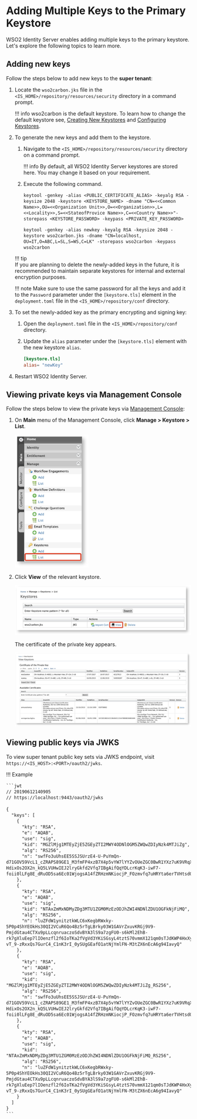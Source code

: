 # Adding Multiple Keys to the Primary Keystore

WSO2 Identity Server enables adding multiple keys to the primary keystore. Let's explore the following topics to learn more. 

## Adding new keys

Follow the steps below to add new keys to the **super tenant**: 

1. 	Locate the `wso2carbon.jks` file in the `<IS_HOME>/repository/resources/security` directory in a command prompt. 

	!!! info 
		wso2carbon is the default keystore. To learn how to change the default keystore see, [Creating New Keystores](../../administer/creating-new-keystores) and [Configuring Keystores](../../administer/configuring-keystores-in-wso2-products).

2.	To generate the new keys and add them to the keystore. 

	1.	Navigate to the `<IS_HOME>/repository/resources/security` directory on a command prompt. 

		!!! info
			By default, all WSO2 Identity Server keystores are stored here. You may change it based on your requirement.

	2.	Execute the following command.  

		```curl tab="Format"
		keytool -genkey -alias <PUBLIC_CERTIFICATE_ALIAS> -keyalg RSA -keysize 2048 -keystore <KEYSTORE_NAME> -dname "CN=<<Common Name>>,OU=<<Organization Unit>>,O=<<Organization>>,L=<<Locality>>,S=<<StateofProvice Name>>,C=<<Country Name>>"-storepass <KEYSTORE_PASSWORD> -keypass <PRIVATE_KEY_PASSWORD>
		```

		``` curl tab="Example"
		keytool -genkey -alias newkey -keyalg RSA -keysize 2048 -keystore wso2carbon.jks -dname "CN=localhost, OU=IT,O=ABC,L=SL,S=WS,C=LK" -storepass wso2carbon -keypass wso2carbon
		```

	!!! tip 	
		If you are planning to delete the newly-added keys in the future, it is recommended to maintain separate keystores for internal and external encryption purposes.

	!!! note
		Make sure to use the same password for all the keys and add it to the `Password` parameter under the `[keystore.tls]` element in the `deployment.toml` file in the `<IS_HOME>/repository/conf` directory.

3.	To set the newly-added key as the primary encrypting and signing key:

	1.	Open the `deployment.toml` file in the `<IS_HOME>/repository/conf` directory.

	2.	Update the `alias` parameter under the `[keystore.tls]` element with the new keystore `alias`.

		```toml tab="Example"
		[keystore.tls]
		alias= "newKey"
		```

4. Restart WSO2 Identity Server.

## Viewing private keys via Management Console

Follow the steps below to view the private keys via [Management Console](../../setup/getting-started-with-the-management-console/):

<ol>
	<li>
		<p>On <b>Main</b> menu of the Management Console, click <b>Manage > Keystore > List</b>.</p>
		<p><img src="../assets/img/administer/list-keystores-menu-item.jpeg" width="200" /></p>
	</li>
	<li>
		<p>Click <b>View</b> of the relevant keystore.</p>
		<p><img src="../assets/img/administer/keystores.jpeg" width="600" /></p>
		<p>The certificate of the private key appears.</p>
		<p><img src="../assets/img/administer/private-key-certificate.jpeg" width="800"></p>
	</li>
</ol>


## Viewing public keys via JWKS

To view super tenant public key sets via JWKS endpoint, visit `https://<IS_HOST>:<PORT>/oauth2/jwks`. 

!!! Example 

	```jwt
	// 20190612140905
	// https://localhost:9443/oauth2/jwks
	 
	{
	  "keys": [
	    {
	      "kty": "RSA",
	      "e": "AQAB",
	      "use": "sig",
	      "kid": "MGZlMjg1MTEyZjE5ZGEyZTI2MWY4ODNlOGM5ZWQwZDIyNzk4MTJiZg",
	      "alg": "RS256",
	      "n": "swfFo3uUhsEE5SSJSUrzE4-U-PuYmQn-d71GOV59VcL1_cZRAPS89GE1_M3fmFP4xzB7X4p5vYW7lYYZvOUeZGC0BwR1YXz7uK9VRqXDQM1t_X8yUxtYf6u6hajD5fR3PzirlMzjW1ckojeGTgKS5G-HdixOs2OX2n_kQ5LVUHwIEJ2lryGkfd2Vfq7IBgAifQqYDLcrKqK3-iwF7-foii0lLFg8E_dRuOD5sa6Ec01WjogsA14fZRHzmNKiocjP_FOzmvfq7uHRYta6erTVHtsdOvJBVDy1ANvR0cxGdydfRnGwDYI05kgA5L27MnlN6NMroffDBtHmlCvvwToylw"
	    },
	    {
	      "kty": "RSA",
	      "e": "AQAB",
	      "use": "sig",
	      "kid": "NTAxZmMxNDMyZDg3MTU1ZGM0MzEzODJhZWI4NDNlZDU1OGFkNjFiMQ",
	      "alg": "RS256",
	      "n": "luZFdW1ynitztkWLC6xKegbRWxky-5P0p4ShYEOkHs30QI2VCuR6Qo4Bz5rTgLBrky03W1GAVrZxuvKRGj9V9-PmjdGtau4CTXu9pLLcqnruaczoSdvBYA3lS9a7zgFU0-s6kMl2EhB-rk7gXluEep7lIOenzfl2f6IoTKa2fVgVd3YKiSGsyL4tztS70vmmX121qm0sTJdKWP4HxXyqK9neolXI9fYyHOYILVNZ69z_73OOVhkh_mvTmWZLM7GM6sApmyLX6OXUp8z0pkY-vT_9-zRxxQs7GurC4_C1nK3rI_0ySUgGEafO1atNjYmlFN-M3tZX6nEcA6g94IavyQ"
	    },
	    {
	      "kty": "RSA",
	      "e": "AQAB",
	      "use": "sig",
	      "kid": "MGZlMjg1MTEyZjE5ZGEyZTI2MWY4ODNlOGM5ZWQwZDIyNzk4MTJiZg_RS256",
	      "alg": "RS256",
	      "n": "swfFo3uUhsEE5SSJSUrzE4-U-PuYmQn-d71GOV59VcL1_cZRAPS89GE1_M3fmFP4xzB7X4p5vYW7lYYZvOUeZGC0BwR1YXz7uK9VRqXDQM1t_X8yUxtYf6u6hajD5fR3PzirlMzjW1ckojeGTgKS5G-HdixOs2OX2n_kQ5LVUHwIEJ2lryGkfd2Vfq7IBgAifQqYDLcrKqK3-iwF7-foii0lLFg8E_dRuOD5sa6Ec01WjogsA14fZRHzmNKiocjP_FOzmvfq7uHRYta6erTVHtsdOvJBVDy1ANvR0cxGdydfRnGwDYI05kgA5L27MnlN6NMroffDBtHmlCvvwToylw"
	    },
	    {
	      "kty": "RSA",
	      "e": "AQAB",
	      "use": "sig",
	      "kid": "NTAxZmMxNDMyZDg3MTU1ZGM0MzEzODJhZWI4NDNlZDU1OGFkNjFiMQ_RS256",
	      "alg": "RS256",
	      "n": "luZFdW1ynitztkWLC6xKegbRWxky-5P0p4ShYEOkHs30QI2VCuR6Qo4Bz5rTgLBrky03W1GAVrZxuvKRGj9V9-PmjdGtau4CTXu9pLLcqnruaczoSdvBYA3lS9a7zgFU0-s6kMl2EhB-rk7gXluEep7lIOenzfl2f6IoTKa2fVgVd3YKiSGsyL4tztS70vmmX121qm0sTJdKWP4HxXyqK9neolXI9fYyHOYILVNZ69z_73OOVhkh_mvTmWZLM7GM6sApmyLX6OXUp8z0pkY-vT_9-zRxxQs7GurC4_C1nK3rI_0ySUgGEafO1atNjYmlFN-M3tZX6nEcA6g94IavyQ"
	    }
	  ]
	}
	```
